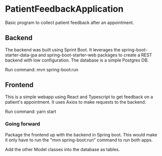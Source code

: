 #  PatientFeedbackApplication

Basic program to collect patient feedback after an appointment.

## Backend

The backend was built using Sprint Boot. It leverages the spring-boot-starter-data-jpa and spring-boot-starter-web packages to create a REST backend with low configuration. The database is a simple Postgres DB.

Run command: mvn spring-boot:run

## Frontend

This is a simple webapp using React and Typescript to get feedback on a patient's appointment. It uses Axios to make requests to the backend.

Run command: yarn start


### Going forward

Package the frontend up with the backend in Spring boot. This would make it only have to run the "mvn spring-boot:run" command to run both apps.

Add the other Model classes into the database as tables.